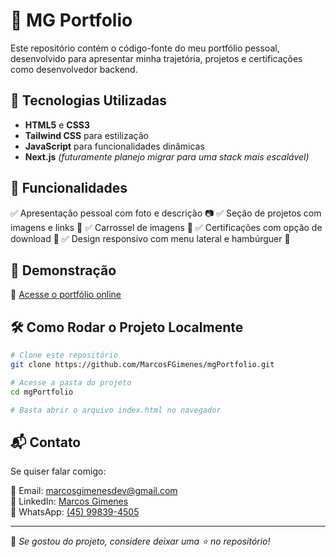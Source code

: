 # 📌 MG Portfolio

Este repositório contém o código-fonte do meu portfólio pessoal, desenvolvido para apresentar minha trajetória, projetos e certificações como desenvolvedor backend.

## 🚀 Tecnologias Utilizadas

- **HTML5** e **CSS3**
- **Tailwind CSS** para estilização
- **JavaScript** para funcionalidades dinâmicas
- **Next.js** *(futuramente planejo migrar para uma stack mais escalável)*

## 🎨 Funcionalidades

✅ Apresentação pessoal com foto e descrição 📷
✅ Seção de projetos com imagens e links 🔗
✅ Carrossel de imagens 📸
✅ Certificações com opção de download 📜
✅ Design responsivo com menu lateral e hambúrguer 🍔

## 📸 Demonstração

🔗 [Acesse o portfólio online](https://marcosgimenes.vercel.com)

## 🛠️ Como Rodar o Projeto Localmente

```bash
# Clone este repositório
git clone https://github.com/MarcosFGimenes/mgPortfolio.git

# Acesse a pasta do projeto
cd mgPortfolio

# Basta abrir o arquivo index.html no navegador
```

## 📬 Contato

Se quiser falar comigo:

📧 Email: [marcosgimenesdev@gmail.com](mailto:marcosgimenesdev@gmail.com)  
💼 LinkedIn: [Marcos Gimenes](https://www.linkedin.com/in/marcos-farinelli-gimenes-73291627a/)  
📱 WhatsApp: [(45) 99839-4505](https://wa.me/5545998394505)

---
📌 *Se gostou do projeto, considere deixar uma ⭐ no repositório!*
